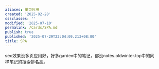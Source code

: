 ```yaml
---
aliases: 单页应用
created: '2025-02-28'
cssclasses: ''
modified: '2025-07-10'
permalink: /Cards/SPA.md
publish: true
published: '2025-07-29T23:04:09.213+08:00'
title: SPA
---
```

seo效果没多页应用好，好多garden中的笔记，都没notes.oldwinter.top中的同样笔记的搜索排名高。
